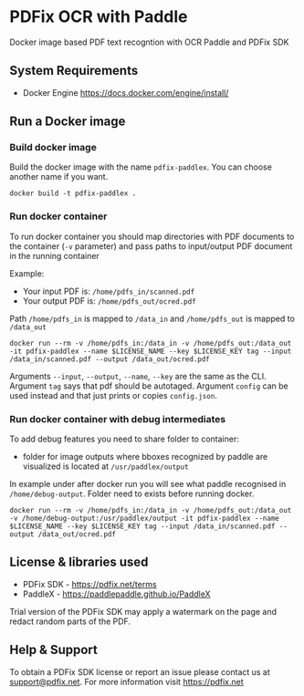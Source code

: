 # PDFix OCR with Paddle 

Docker image based PDF text recogntion with OCR Paddle and PDFix SDK

## System Requirements
- Docker Engine https://docs.docker.com/engine/install/

## Run a Docker image 

### Build docker image
Build the docker image with the name `pdfix-paddlex`. You can choose another name if you want.

```
docker build -t pdfix-paddlex .
```

### Run docker container
To run docker container you should map directories with PDF documents to the container (`-v` parameter) and pass paths to input/output PDF document in the running container

Example: 

- Your input PDF is: `/home/pdfs_in/scanned.pdf`
- Your output PDF is: `/home/pdfs_out/ocred.pdf`

Path `/home/pdfs_in` is mapped to `/data_in` and `/home/pdfs_out` is mapped to `/data_out`

```
docker run --rm -v /home/pdfs_in:/data_in -v /home/pdfs_out:/data_out -it pdfix-paddlex --name $LICENSE_NAME --key $LICENSE_KEY tag --input /data_in/scanned.pdf --output /data_out/ocred.pdf
```
Arguments `--input`, `--output`, `--name`, `--key` are the same as the CLI.
Argument `tag` says that pdf should be autotaged.
Argument `config` can be used instead and that just prints or copies `config.json`.

### Run docker container with debug intermediates
To add debug features you need to share folder to container:
- folder for image outputs where bboxes recognized by paddle are visualized is located at `/usr/paddlex/output`

In example under after docker run you will see what paddle recognised in `/home/debug-output`.
Folder need to exists before running docker.

```
docker run --rm -v /home/pdfs_in:/data_in -v /home/pdfs_out:/data_out -v /home/debug-output:/usr/paddlex/output -it pdfix-paddlex --name $LICENSE_NAME --key $LICENSE_KEY tag --input /data_in/scanned.pdf --output /data_out/ocred.pdf
```

## License & libraries used
- PDFix SDK - https://pdfix.net/terms
- PaddleX - https://paddlepaddle.github.io/PaddleX

Trial version of the PDFix SDK may apply a watermark on the page and redact random parts of the PDF.

## Help & Support
To obtain a PDFix SDK license or report an issue please contact us at support@pdfix.net.
For more information visit https://pdfix.net

